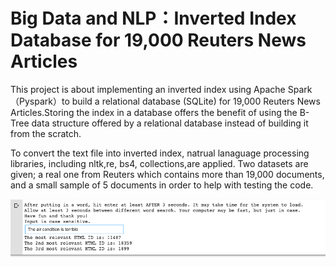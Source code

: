 # Big Data and NLP：Inverted Index Database for 19,000 Reuters News Articles

This project is about implementing an inverted index using Apache Spark（Pyspark）to build a relational database (SQLite) for 19,000 Reuters News Articles.Storing the index in a database offers the benefit of  using the B-Tree data structure offered by a relational database instead of building it from  the scratch.  

To convert the text file into inverted index, natrual lanaguage processing libraries, including nltk,re, bs4, collections,are applied. Two datasets are given; a real one from Reuters which contains more than 19,000  documents, and a small sample of 5 documents in order to help with testing the code. 

![Database Query Result](https://github.com/JennyYu2017/Big-Data-and-NLP-Inverted-Index-Database-for-19-000-Reuters-News-Articles/blob/master/Database%20query%20result.png)



